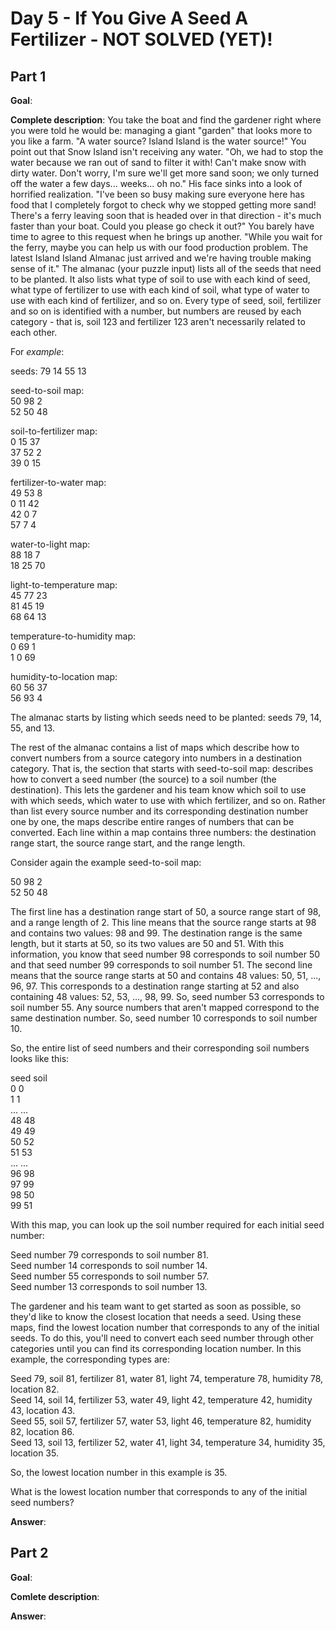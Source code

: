 # Day 5 - If You Give A Seed A Fertilizer - NOT SOLVED (YET)!

## Part 1
**Goal**:

**Complete description**: You take the boat and find the gardener right where you were told he would be: managing a giant "garden" that looks more to you like a farm. "A water source? Island Island is the water source!" You point out that Snow Island isn't receiving any water. "Oh, we had to stop the water because we ran out of sand to filter it with! Can't make snow with dirty water. Don't worry, I'm sure we'll get more sand soon; we only turned off the water a few days... weeks... oh no." His face sinks into a look of horrified realization. "I've been so busy making sure everyone here has food that I completely forgot to check why we stopped getting more sand! There's a ferry leaving soon that is headed over in that direction - it's much faster than your boat. Could you please go check it out?" You barely have time to agree to this request when he brings up another. "While you wait for the ferry, maybe you can help us with our food production problem. The latest Island Island Almanac just arrived and we're having trouble making sense of it." The almanac (your puzzle input) lists all of the seeds that need to be planted. It also lists what type of soil to use with each kind of seed, what type of fertilizer to use with each kind of soil, what type of water to use with each kind of fertilizer, and so on. Every type of seed, soil, fertilizer and so on is identified with a number, but numbers are reused by each category - that is, soil 123 and fertilizer 123 aren't necessarily related to each other.

For *example*:

seeds: 79 14 55 13

seed-to-soil map:\
50 98 2\
52 50 48

soil-to-fertilizer map:\
0 15 37\
37 52 2\
39 0 15

fertilizer-to-water map:\
49 53 8\
0 11 42\
42 0 7\
57 7 4

water-to-light map:\
88 18 7\
18 25 70

light-to-temperature map:\
45 77 23\
81 45 19\
68 64 13

temperature-to-humidity map:\
0 69 1\
1 0 69

humidity-to-location map:\
60 56 37\
56 93 4

The almanac starts by listing which seeds need to be planted: seeds 79, 14, 55, and 13.

The rest of the almanac contains a list of maps which describe how to convert numbers from a source category into numbers in a destination category. That is, the section that starts with seed-to-soil map: describes how to convert a seed number (the source) to a soil number (the destination). This lets the gardener and his team know which soil to use with which seeds, which water to use with which fertilizer, and so on. Rather than list every source number and its corresponding destination number one by one, the maps describe entire ranges of numbers that can be converted. Each line within a map contains three numbers: the destination range start, the source range start, and the range length.

Consider again the example seed-to-soil map:

50 98 2\
52 50 48

The first line has a destination range start of 50, a source range start of 98, and a range length of 2. This line means that the source range starts at 98 and contains two values: 98 and 99. The destination range is the same length, but it starts at 50, so its two values are 50 and 51. With this information, you know that seed number 98 corresponds to soil number 50 and that seed number 99 corresponds to soil number 51. The second line means that the source range starts at 50 and contains 48 values: 50, 51, ..., 96, 97. This corresponds to a destination range starting at 52 and also containing 48 values: 52, 53, ..., 98, 99. So, seed number 53 corresponds to soil number 55. Any source numbers that aren't mapped correspond to the same destination number. So, seed number 10 corresponds to soil number 10.

So, the entire list of seed numbers and their corresponding soil numbers looks like this:

seed  soil\
0     0\
1     1\
...   ...\
48    48\
49    49\
50    52\
51    53\
...   ...\
96    98\
97    99\
98    50\
99    51

With this map, you can look up the soil number required for each initial seed number:

Seed number 79 corresponds to soil number 81.\
Seed number 14 corresponds to soil number 14.\
Seed number 55 corresponds to soil number 57.\
Seed number 13 corresponds to soil number 13.

The gardener and his team want to get started as soon as possible, so they'd like to know the closest location that needs a seed. Using these maps, find the lowest location number that corresponds to any of the initial seeds. To do this, you'll need to convert each seed number through other categories until you can find its corresponding location number. In this example, the corresponding types are:

Seed 79, soil 81, fertilizer 81, water 81, light 74, temperature 78, humidity 78, location 82.\
Seed 14, soil 14, fertilizer 53, water 49, light 42, temperature 42, humidity 43, location 43.\
Seed 55, soil 57, fertilizer 57, water 53, light 46, temperature 82, humidity 82, location 86.\
Seed 13, soil 13, fertilizer 52, water 41, light 34, temperature 34, humidity 35, location 35.

So, the lowest location number in this example is 35.

What is the lowest location number that corresponds to any of the initial seed numbers?

**Answer**: 


## Part 2
**Goal**: 

**Comlete description**: 

**Answer**:

